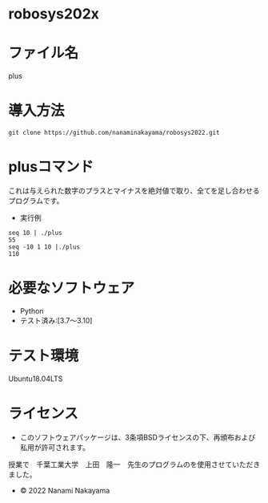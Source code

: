 # robosys202x

# ファイル名
plus

# 導入方法
```
git clone https://github.com/nanaminakayama/robosys2022.git
```

# plusコマンド
これは与えられた数字のプラスとマイナスを絶対値で取り、全てを足し合わせるプログラムです。
* 実行例
```
seq 10 | ./plus
55
seq -10 1 10 |./plus
110
```


# 必要なソフトウェア
* Python
 * テスト済み:[3.7～3.10]

# テスト環境
Ubuntu18.04LTS

# ライセンス
* このソフトウェアパッケージは、3条項BSDライセンスの下、再頒布および私用が許可されます。


授業で　千葉工業大学　上田　隆一　先生のプログラムのを使用させていただきました。

* © 2022 Nanami Nakayama   
